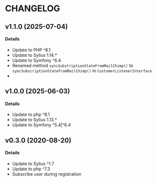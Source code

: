 # CHANGELOG

## v1.1.0 (2025-07-04)

#### Details

- Update to PHP ^8.1
- Update to Sylius 1.14.*
- Update to Symfony ^6.4
- Renamed method `syncSubstriptionStateFromMailChimp()` to `syncSubscriptionStateFromMailChimp()` in `CustomerListenerInterface`
- 
## v1.0.0 (2025-06-03)

#### Details

- Update to php ^8.1
- Update to Sylius 1.13.*
- Update to Symfony ^5.4|^6.4

## v0.3.0 (2020-08-20)

#### Details

- Update to Sylius ^1.7
- Update to php ^7.3
- Subscribe user during registration

